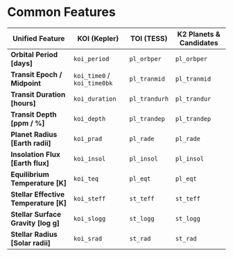 


# Common Features

| **Unified Feature**                   | **KOI (Kepler)**            | **TOI (TESS)** | **K2 Planets & Candidates** |
|---------------------------------------|-----------------------------|----------------|-----------------------------|
| **Orbital Period [days]**             | `koi_period`                | `pl_orbper`    | `pl_orbper`                 |
| **Transit Epoch / Midpoint**          | `koi_time0` / `koi_time0bk` | `pl_tranmid`   | `pl_tranmid`                |
| **Transit Duration [hours]**          | `koi_duration`              | `pl_trandurh`  | `pl_trandur`                |
| **Transit Depth [ppm / %]**           | `koi_depth`                 | `pl_trandep`   | `pl_trandep`                |
| **Planet Radius [Earth radii]**       | `koi_prad`                  | `pl_rade`      | `pl_rade`                   |
| **Insolation Flux [Earth flux]**      | `koi_insol`                 | `pl_insol`     | `pl_insol`                  |
| **Equilibrium Temperature [K]**       | `koi_teq`                   | `pl_eqt`       | `pl_eqt`                    |
| **Stellar Effective Temperature [K]** | `koi_steff`                 | `st_teff`      | `st_teff`                   |
| **Stellar Surface Gravity [log g]**   | `koi_slogg`                 | `st_logg`      | `st_logg`                   |
| **Stellar Radius [Solar radii]**      | `koi_srad`                  | `st_rad`       | `st_rad`                    |
